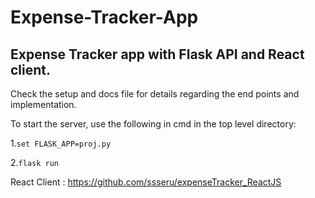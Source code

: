 # Expense-Tracker-App
## Expense Tracker app with Flask API and React client. 
Check the setup and docs file for details regarding the end points and implementation. 

To start the server, use the following in cmd in the top level directory:

1.`set FLASK_APP=proj.py`

2.`flask run`


React Client : https://github.com/ssseru/expenseTracker_ReactJS
